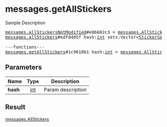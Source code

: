 # messages.getAllStickers

Sample Description

<pre>
<a href="../constructor/messages.allStickersNotModified.md">messages.allStickersNotModified</a>#e86602c3 = <a href="../type/messages.AllStickers.md">messages.AllStickers</a>;
<a href="../constructor/messages.allStickers.md">messages.allStickers</a>#edfd405f hash:<a href="../type/int.md">int</a> sets:Vector&lt;<a href="../type/StickerSet.md">StickerSet</a>&gt; = <a href="../type/messages.AllStickers.md">messages.AllStickers</a>;

---functions---
<a href="../method/messages.getAllStickers.md">messages.getAllStickers</a>#1c9618b1 hash:<a href="../type/int.md">int</a> = <a href="../type/messages.AllStickers.md">messages.AllStickers</a>;
</pre>
## Parameters

| Name | Type | Description |
|------|:----:|-------------|
| **hash** | <a href="../type/int.md">int</a> | Param description |

## Result

<a href="../type/messages.AllStickers.md">messages.AllStickers</a>

